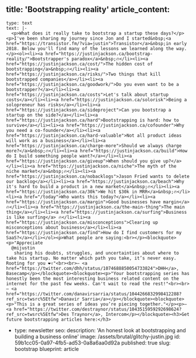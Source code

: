 title: 'Bootstrapping reality'
article_content:
  -
    type: text
    text: |-
      <p>What does it really take to bootstrap a startup these days?</p><p>I've been sharing my journey since Jon and I started&nbsp;<a href="https://transistor.fm/?via=justin">Transistor</a>&nbsp;in early 2018. Below you'll find many of the lessons we learned along the way.</p><ol><li><a href="https://justinjackson.ca/bootstrap-reality/">Bootstrapper's paradox</a>&nbsp;🔥</li><li><a href="https://justinjackson.ca/cost/">The hidden cost of bootstrapping</a>&nbsp;🔥</li><li><a href="https://justinjackson.ca/risks/">Two things that kill bootstrapped companies</a></li><li><a href="https://justinjackson.ca/goodwork/">Do you even want to be a bootstrapper?</a></li><li><a href="https://justinjackson.ca/costs">Let's talk about startup costs</a></li><li><a href="https://justinjackson.ca/solorisk">Being a solopreneur has risks</a></li><li><a href="https://justinjackson.ca/sideproject">Can you bootstrap a startup on the side?</a></li><li><a href="https://justinjackson.ca/hard">Bootstrapping is hard: how to survive</a></li><li><a href="https://justinjackson.ca/cofounder">Why you need a co-founder</a></li><li><a href="https://justinjackson.ca/hard-valuable">Not all product ideas will work as a business</a></li><li><a href="https://justinjackson.ca/charge-more">Should we always charge more?</a>&nbsp;🔥</li><li><a href="https://justinjackson.ca/build">How do I build something people want?</a></li><li><a href="https://justinjackson.ca/giveup">When should you give up?</a></li><li><a href="https://justinjackson.ca/niche">The myth of the niche market</a>&nbsp;🔥</li><li><a href="https://justinjackson.ca/nobacklogs">Jason Fried wants to delete our backlog</a></li><li><a href="https://justinjackson.ca/beach">Why it's hard to build a product in a new market</a>&nbsp;🔥</li><li><a href="https://justinjackson.ca/30k">We hit $30k in MRR</a>&nbsp;🔥</li><li><a href="/today">Who wants this today?</a></li><li><a href="https://justinjackson.ca/margin">Good businesses have margin</a> 🔥</li><li><a href="https://justinjackson.ca/the-main-thing">The main thing</a></li><li><a href="https://justinjackson.ca/surfing">Business is like surfing</a> 🔥</li><li><a href="https://justinjackson.ca/misconceptions">Clearing up misconceptions about business</a></li><li><a href="https://justinjackson.ca/find">How do I find customers for my SaaS?</a></li></ol><p>What people are saying:<br></p><blockquote><p>"Appreciate
      @mijustin
       sharing his doubts, struggles, and uncertainties about where to take his startup. No matter which path you take, it’s never easy. Rooting for you ❤️✌️"<br><br>– <a href="https://twitter.com/dhh/status/1074688850054733824">DHH</a>, Basecamp</p></blockquote><blockquote><p>"Your bootstrapping series has honestly been the most interesting business related content on the internet for the past few weeks. Can't wait to read the rest!"<br><br>— <a href="https://twitter.com/danavirsarria/status/1044266832998412288?ref_src=twsrc%5Etfw">Danavir Sarria</a></p></blockquote><blockquote><p>"This is a great series of ideas you’re piecing together."</p><p>— <a href="https://twitter.com/destraynor/status/1043515959292698624?ref_src=twsrc%5Etfw">Des Traynor</a>, Intercom</p></blockquote><h3>Get future bootstrapping articles here:</h3>
  -
    type: newsletter
seo:
  description: 'An honest look at bootstrapping and building a business online'
  image: /assets/brutal/glitchy-justin.jpg
id: 59b1cc05-0a97-4fb5-ad53-0a8a6aa0d92a
published: true
slug: bootstrap
blueprint: article
